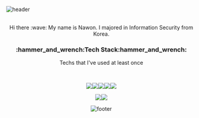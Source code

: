 ![header](https://capsule-render.vercel.app/api?type=waving&color=35:FFD9E7,65:CAC9FF&height=100&section=header&text=kingnone%20&fontSize=80&fontColor=ffffff)
<div align = "center">
<br/>
Hi there :wave: My name is Nawon.
I majored in Information Security from Korea.

<!-- >:us: :ca: :fr: :it: ::de: :ca: :cn: :hk: :gu: :jp: :sg: :tw: -->



<h3>:hammer_and_wrench:Tech Stack:hammer_and_wrench:</h3>

Techs that I've used at least once


<br/>

<img src="https://img.shields.io/badge/Python-3776AB?style=flat-square&logo=Python&logoColor=white"/><img src="https://img.shields.io/badge/c++-00599C?style=flat-squar&logo=c%2B%2B&logoColor=white"><img src="https://img.shields.io/badge/linux-FCC624?style=flat-squar&logo=linux&logoColor=black"><img src="https://img.shields.io/badge/CentOS-3776AB?style=flat-square&logo=CentOS&logoColor=white"/><img src="https://img.shields.io/badge/Anaconda-3776AB?style=flat-square&logo=anaconda&logoColor=white"/>

<img src="https://img.shields.io/badge/mysql-4479A1?style=flat-squar&logo=mysql&logoColor=white"><img src="https://img.shields.io/badge/mariaDB-003545?style=flat-squar&logo=mariaDB&logoColor=white">
<br/>

<!-- 
![kingnone's GitHub stats](https://github-readme-stats.vercel.app/api?username=kingnone&theme=dracula&show_icons=true) -->

![footer](https://capsule-render.vercel.app/api?type=waving&color=35:FFD9E7,65:CAC9FF&height=100&section=header&text=kingnone%20&fontSize=80&fontColor=ffffff)